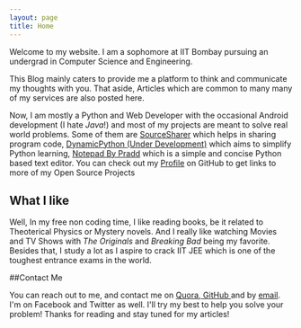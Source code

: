 ```yaml
---
layout: page
title: Home
---
```


Welcome to my website. I am a sophomore at IIT Bombay pursuing an undergrad in Computer Science and Engineering.

This Blog mainly caters to provide me a platform to think and communicate my thoughts with you. That aside, Articles which are common to many many of my services are also posted here.

Now, I am mostly a Python and Web Developer with the occasional Android development (I hate *Java*!) and most of my projects are meant to solve real world problems. Some of them are [SourceSharer](http://www.sourcesharer.holes) which helps in sharing program code, [DynamicPython (Under Development)](http://www.dynamicpython.hol.es) which aims to simplify Python learning, [Notepad By Pradd]( http://geekpradd.github.io/Notepad-By-Pradd-/) which is a simple and concise Python based text editor. You can check out my [Profile](https://github.com/geekpradd/) on GitHub to get links to more of my Open Source Projects

## What I like

Well, In my free non coding time, I like reading books, be it related to Theoterical Physics or Mystery novels. And I really like watching Movies and TV Shows with *The Originals* and *Breaking Bad* being my favorite. Besides that, I study a lot as I aspire to crack IIT JEE which is one of the toughest entrance exams in the world.

##Contact Me

You can reach out to me, and contact me on <a href="https://www.quora.com/Pradipta-Bora-1">Quora</a>,<a href="https://github.com/geekpradd"> GitHub </a>and by <a href="mailto:pradd@outlook.com">email</a>. I'm on Facebook and Twitter as well. I'll try my best to help you solve your problem!
Thanks for reading and stay tuned for my articles!
